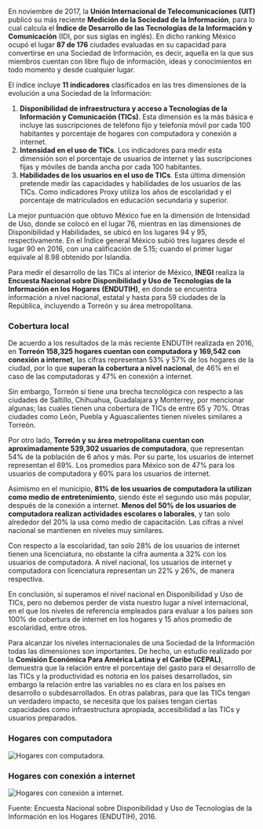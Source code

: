 
En noviembre de 2017, la **Unión Internacional de Telecomunicaciones (UIT)** publicó su más reciente **Medición de la Sociedad de la Información**, para lo cual calcula el **Índice de Desarrollo de las Tecnologías de la Información y Comunicación** (IDI, por sus siglas en inglés). En dicho ranking México ocupó el lugar **87 de 176** ciudades evaluadas en su capacidad para convertirse en una Sociedad de Información, es decir, aquella en la que sus miembros cuentan con libre flujo de información, ideas y conocimientos en todo momento y desde cualquier lugar.

El índice incluye **11 indicadores** clasificados en las tres dimensiones de la evolución a una Sociedad de la Información:

1. **Disponibilidad de infraestructura y acceso a Tecnologías de la Información y Comunicación (TICs)**. Esta dimensión es la más básica e incluye las suscripciones de teléfono fijo y telefonía móvil por cada 100 habitantes y porcentaje de hogares con computadora y conexión a internet.
2. **Intensidad en el uso de TICs**. Los indicadores para medir esta dimensión son el porcentaje de usuarios de internet y las suscripciones fijas y móviles de banda ancha por cada 100 habitantes.
3. **Habilidades de los usuarios en el uso de TICs**. Esta última dimensión pretende medir las capacidades y habilidades de los usuarios de las TICs. Como indicadores Proxy utiliza los años de escolaridad y el porcentaje de matriculados en educación secundaria y superior.

La mejor puntuación que obtuvo México fue en la dimensión de Intensidad de Uso, donde se colocó en el lugar 76, mientras en las dimensiones de Disponibilidad y Habilidades, se ubicó en los lugares 94 y 95, respectivamente. En el Índice general México subió tres lugares desde el lugar 90 en 2016, con una calificación de 5.15; cuando el primer lugar equivale al 8.98 obtenido por Islandia.

Para medir el desarrollo de las TICs al interior de México, **INEGI** realiza la **Encuesta Nacional sobre Disponibilidad y Uso de Tecnologías de la Información en los Hogares (ENDUTIH)**, en donde se encuentra información a nivel nacional, estatal y hasta para 59 ciudades de la República, incluyendo a Torreón y su área metropolitana.

### Cobertura local

De acuerdo a los resultados de la más reciente ENDUTIH realizada en 2016, en **Torreón 158,325 hogares cuentan con computadora y 169,542 con conexión a internet**, las cifras representan 53% y 57% de los hogares de la ciudad, por lo que **superan la cobertura a nivel nacional**, de 46% en el caso de las computadoras y 47% en conexión a internet.

Sin embargo, Torreón sí tiene una brecha tecnológica con respecto a las ciudades de Saltillo, Chihuahua, Guadalajara y Monterrey, por mencionar algunas; las cuales tienen una cobertura de TICs de entre 65 y 70%. Otras ciudades como León, Puebla y Aguascalientes tienen niveles similares a Torreón.

Por otro lado, **Torreón y su área metropolitana cuentan con aproximadamente 539,302 usuarios de computadora**, que representan 54% de la población de 6 años y más. Por su parte, los usuarios de internet representan el 69%. Los promedios para México son de 47% para los usuarios de computadora y 60% para los usuarios de internet.

Asimismo en el municipio, **81% de los usuarios de computadora la utilizan como medio de entretenimiento**, siendo éste el segundo uso más popular, después de la conexión a internet. **Menos del 50% de los usuarios de computadora realizan actividades escolares o laborales**, y tan solo alrededor del 20% la usa como medio de capacitación. Las cifras a nivel nacional se mantienen en niveles muy similares.

Con respecto a la escolaridad, tan solo 28% de los usuarios de internet tienen una licenciatura, no obstante la cifra aumenta a 32% con los usuarios de computadora. A nivel nacional, los usuarios de internet y computadora con licenciatura  representan un 22% y 26%, de manera respectiva.

En conclusión, sí superamos el nivel nacional en Disponibilidad y Uso de TICs, pero no debemos perder de vista nuestro lugar a nivel internacional, en el que los niveles de referencia empleados para evaluar a los países son 100% de cobertura de internet en los hogares y 15 años promedio de escolaridad, entre otros.

Para alcanzar los niveles internacionales de una Sociedad de la Información todas las dimensiones son importantes. De hecho, un estudio realizado por la **Comisión Económica Para América Latina y el Caribe (CEPAL)**, demuestra que la relación entre el porcentaje del gasto para el desarrollo de las TICs y la productividad es notoria en los países desarrollados, sin embargo la relación entre las variables no es clara en los países en desarrollo o subdesarrollados. En otras palabras, para que las TICs tengan un verdadero impacto, se necesita que los países tengan ciertas capacidades como infraestructura apropiada, accesibilidad a las TICs y usuarios preparados.

### Hogares con computadora

<img class="img-responsive" src="torreon-hacia-una-sociedad-de-la-informacion/hogares-con-computadora.png" alt="Hogares con computadora.">

### Hogares con conexión a internet

<img class="img-responsive" src="torreon-hacia-una-sociedad-de-la-informacion/hogares-con-conexion-internet.png" alt="Hogares con conexión a internet.">

Fuente: Encuesta Nacional sobre Disponibilidad y Uso de Tecnologías de la Información en los Hogares (ENDUTIH), 2016.
